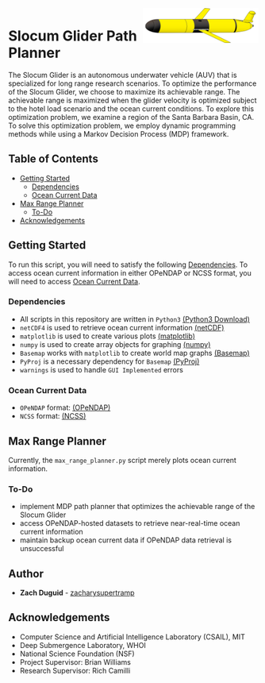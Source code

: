 <a href="https://github.com/zduguid">
    <img src="images/glider2.png" alt="glider_image" align="right" height="70">
</a>


# Slocum Glider Path Planner
The Slocum Glider is an autonomous underwater vehicle (AUV) that is specialized for long range research scenarios. To optimize the performance of the Slocum Glider, we choose to maximize its achievable range. The achievable range is maximized when the glider velocity is optimized subject to the hotel load scenario and the ocean current conditions. To explore this optimization problem, we examine a region of the Santa Barbara Basin, CA. To solve this optimization problem, we employ dynamic programming methods while using a Markov Decision Process (MDP) framework.  


## Table of Contents
- [Getting Started](#getting-started)
    - [Dependencies](#dependencies)
    - [Ocean Current Data](#ocean-current-data) 
- [Max Range Planner](#max-range-planner)
	- [To-Do](#to-do)
- [Acknowledgements](#acknowledgements)


## Getting Started 
To run this script, you will need to satisfy the following [Dependencies](#dependencies). To access ocean current information in either OPeNDAP or NCSS format, you will need to access [Ocean Current Data](#ocean-current-data).


### Dependencies 
* All scripts in this repository are written in ```Python3``` [(Python3 Download)](https://www.python.org/downloads/)
* ```netCDF4``` is used to retrieve ocean current information [(netCDF)](http://unidata.github.io/netcdf4-python/)
* ```matplotlib``` is used to create various plots [(matplotlib)](https://matplotlib.org)
* ```numpy``` is used to create array objects for graphing [(numpy)](http://www.numpy.org)
* ```Basemap``` works with ```matplotlib``` to create world map graphs [(Basemap)](https://matplotlib.org/basemap/)
* ```PyProj``` is a necessary dependency for ```Basemap``` [(PyProj)](https://pypi.python.org/pypi/pyproj?)
* ```warnings``` is used to handle ```GUI Implemented``` errors 


### Ocean Current Data
* ```OPeNDAP``` format: [(OPeNDAP)](http://hfrnet.ucsd.edu/thredds/dodsC/HFR/USWC/2km/hourly/RTV/HFRADAR,_US_West_Coast,_2km_Resolution,_Hourly_RTV_best.ncd.html)
* ```NCSS``` format: [(NCSS)](http://hfrnet.ucsd.edu/thredds/ncss/grid/HFR/USWC/2km/hourly/RTV/HFRADAR,_US_West_Coast,_2km_Resolution,_Hourly_RTV_best.ncd/dataset.html)


## Max Range Planner
Currently, the ```max_range_planner.py``` script merely plots ocean current information.

### To-Do
* implement MDP path planner that optimizes the achievable range of the Slocum Glider
* access OPeNDAP-hosted datasets to retrieve near-real-time ocean current information
* maintain backup ocean current data if OPeNDAP data retrieval is unsuccessful


## Author
* **Zach Duguid** - [zacharysupertramp](https://github.com/zduguid)


## Acknowledgements
* Computer Science and Artificial Intelligence Laboratory (CSAIL), MIT
* Deep Submergence Laboratory, WHOI
* National Science Foundation (NSF)
* Project Supervisor: Brian Williams
* Research Supervisor: Rich Camilli
